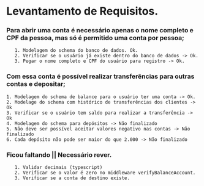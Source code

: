 # Levantamento de Requisitos.

### Para abrir uma conta é necessário apenas o nome completo e CPF da pessoa, mas só é permitido uma conta por pessoa;

       1. Modelagem do schema do banco de dados. Ok.
       2. Verificar se o usuário já existe dentro do banco de dados -> Ok.
       3. Pegar o nome completo e CPF do usuário para registro -> Ok.

### Com essa conta é possível realizar transferências para outras contas e depositar;

    1. Modelagem do schema de balance para o usuário ter uma conta -> Ok.
    2. Modelage do schema com histórico de transferências dos clientes -> Ok
    3. Verificar se o usuário tem saldo para realizar a transferência -> Ok
    4. Modelagem do schema para depósitos -> Não finalizado
    5. Não deve ser possível aceitar valores negativo nas contas -> Não finalizado
    6. Cada depósito não pode ser maior do que 2.000 -> Não finalizado

### Ficou faltando || Necessário rever.

       1. Validar decimais (typescript)
       2. Verificar se o valor é zero no middleware verifyBalanceAccount.
       3. Verificar se a conta de destino existe.

